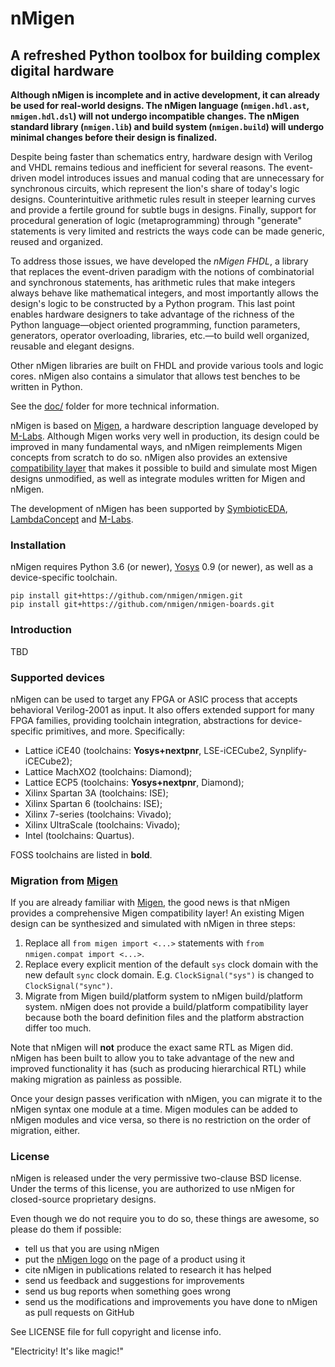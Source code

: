 # nMigen

## A refreshed Python toolbox for building complex digital hardware

**Although nMigen is incomplete and in active development, it can already be used for real-world designs. The nMigen language (`nmigen.hdl.ast`, `nmigen.hdl.dsl`) will not undergo incompatible changes. The nMigen standard library (`nmigen.lib`) and build system (`nmigen.build`) will undergo minimal changes before their design is finalized.**

Despite being faster than schematics entry, hardware design with Verilog and VHDL remains tedious and inefficient for several reasons. The event-driven model introduces issues and manual coding that are unnecessary for synchronous circuits, which represent the lion's share of today's logic designs. Counterintuitive arithmetic rules result in steeper learning curves and provide a fertile ground for subtle bugs in designs. Finally, support for procedural generation of logic (metaprogramming) through "generate" statements is very limited and restricts the ways code can be made generic, reused and organized.

To address those issues, we have developed the *nMigen FHDL*, a library that replaces the event-driven paradigm with the notions of combinatorial and synchronous statements, has arithmetic rules that make integers always behave like mathematical integers, and most importantly allows the design's logic to be constructed by a Python program. This last point enables hardware designers to take advantage of the richness of the Python language—object oriented programming, function parameters, generators, operator overloading, libraries, etc.—to build well organized, reusable and elegant designs.

Other nMigen libraries are built on FHDL and provide various tools and logic cores. nMigen also contains a simulator that allows test benches to be written in Python.

See the [doc/](doc/) folder for more technical information.

nMigen is based on [Migen][], a hardware description language developed by [M-Labs][]. Although Migen works very well in production, its design could be improved in many fundamental ways, and nMigen reimplements Migen concepts from scratch to do so. nMigen also provides an extensive [compatibility layer](#migration-from-migen) that makes it possible to build and simulate most Migen designs unmodified, as well as integrate modules written for Migen and nMigen.

The development of nMigen has been supported by [SymbioticEDA][], [LambdaConcept][] and [M-Labs][].

[migen]: https://m-labs.hk/migen
[yosys]: http://www.clifford.at/yosys/
[symbioticeda]: https://www.symbioticeda.com/
[lambdaconcept]: http://lambdaconcept.com/
[m-labs]: http://m-labs.hk

### Installation

nMigen requires Python 3.6 (or newer), [Yosys][] 0.9 (or newer), as well as a device-specific toolchain.

    pip install git+https://github.com/nmigen/nmigen.git
    pip install git+https://github.com/nmigen/nmigen-boards.git

### Introduction

TBD

### Supported devices

nMigen can be used to target any FPGA or ASIC process that accepts behavioral Verilog-2001 as input. It also offers extended support for many FPGA families, providing toolchain integration, abstractions for device-specific primitives, and more. Specifically:

  * Lattice iCE40 (toolchains: **Yosys+nextpnr**, LSE-iCECube2, Synplify-iCECube2);
  * Lattice MachXO2 (toolchains: Diamond);
  * Lattice ECP5 (toolchains: **Yosys+nextpnr**, Diamond);
  * Xilinx Spartan 3A (toolchains: ISE);
  * Xilinx Spartan 6 (toolchains: ISE);
  * Xilinx 7-series (toolchains: Vivado);
  * Xilinx UltraScale (toolchains: Vivado);
  * Intel (toolchains: Quartus).

FOSS toolchains are listed in **bold**.

### Migration from [Migen][]

If you are already familiar with [Migen][], the good news is that nMigen provides a comprehensive Migen compatibility layer! An existing Migen design can be synthesized and simulated with nMigen in three steps:

  1. Replace all `from migen import <...>` statements with `from nmigen.compat import <...>`.
  2. Replace every explicit mention of the default `sys` clock domain with the new default `sync` clock domain. E.g. `ClockSignal("sys")` is changed to `ClockSignal("sync")`.
  3. Migrate from Migen build/platform system to nMigen build/platform system. nMigen does not provide a build/platform compatibility layer because both the board definition files and the platform abstraction differ too much.

Note that nMigen will **not** produce the exact same RTL as Migen did. nMigen has been built to allow you to take advantage of the new and improved functionality it has (such as producing hierarchical RTL) while making migration as painless as possible.

Once your design passes verification with nMigen, you can migrate it to the nMigen syntax one module at a time. Migen modules can be added to nMigen modules and vice versa, so there is no restriction on the order of migration, either.

### License

nMigen is released under the very permissive two-clause BSD license. Under the terms of this license, you are authorized to use nMigen for closed-source proprietary designs.

Even though we do not require you to do so, these things are awesome, so please do them if possible:
  * tell us that you are using nMigen
  * put the [nMigen logo](doc/nmigen_logo.svg) on the page of a product using it
  * cite nMigen in publications related to research it has helped
  * send us feedback and suggestions for improvements
  * send us bug reports when something goes wrong
  * send us the modifications and improvements you have done to nMigen as pull requests on GitHub

See LICENSE file for full copyright and license info.

  "Electricity! It's like magic!"

